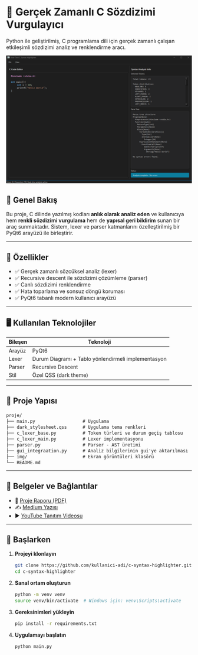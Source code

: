 # 🧠 Gerçek Zamanlı C Sözdizimi Vurgulayıcı

Python ile geliştirilmiş, C programlama dili için gerçek zamanlı çalışan etkileşimli sözdizimi analiz ve renklendirme aracı.

![ekran görüntüsü](img/Real-TimeC_Syntax_Highlighter.png)

## 📌 Genel Bakış

Bu proje, C dilinde yazılmış kodları **anlık olarak analiz eden** ve kullanıcıya hem **renkli sözdizimi vurgulama** hem de **yapısal geri bildirim** sunan bir araç sunmaktadır. Sistem, lexer ve parser katmanlarını özelleştirilmiş bir PyQt6 arayüzü ile birleştirir.

---

## 🎯 Özellikler

- ✅ Gerçek zamanlı sözcüksel analiz (lexer)
- ✅ Recursive descent ile sözdizimi çözümleme (parser)
- ✅ Canlı sözdizimi renklendirme
- ✅ Hata toparlama ve sonsuz döngü koruması
- ✅ PyQt6 tabanlı modern kullanıcı arayüzü


---

## 🖥️ Kullanılan Teknolojiler

| Bileşen           | Teknoloji                                           |
|-------------------|-----------------------------------------------------|
| Arayüz            | PyQt6                                               |
| Lexer             | Durum Diagramı + Tablo yönlendirmeli implementasyon |
| Parser            | Recursive Descent                                   |
| Stil              | Özel QSS (dark theme)                               |

---

## 📂 Proje Yapısı

```
proje/
├── main.py                  # Uygulama
├── dark_stylesheet.qss      # Uygulama tema renkleri
├── c_lexer_base.py          # Token türleri ve durum geçiş tablosu
├── c_lexer_main.py          # Lexer implementasyonu
├── parser.py                # Parser - AST üretimi
├── gui_integraation.py      # Analiz bilgilerinin gui'ye aktarılması
├── img/                     # Ekran görüntüleri klasörü
└── README.md                
```

---

## 📄 Belgeler ve Bağlantılar

- 📘 [Proje Raporu (PDF)](PD_DonemProjesi_HasnaSahinoglu_22360859005.pdf)
- ✍️ [Medium Yazısı](https://medium.com/@hasna.sahinoglu/ger%C3%A7ek-zamanl%C4%B1-c-s%C3%B6zdizimi-vurgulama-sistemi-python-ile-derleyici-uygulamas%C4%B1-7b8eea2ba2c8)
- ▶️ [YouTube Tanıtım Videosu](https://youtube.com/your-demo-video)

---

## 🚀 Başlarken

1. **Projeyi klonlayın**
   ```bash
   git clone https://github.com/kullanici-adi/c-syntax-highlighter.git
   cd c-syntax-highlighter
   ```

2. **Sanal ortam oluşturun**
   ```bash
   python -m venv venv
   source venv/bin/activate  # Windows için: venv\Scripts\activate
   ```

3. **Gereksinimleri yükleyin**
   ```bash
   pip install -r requirements.txt
   ```

4. **Uygulamayı başlatın**
   ```bash
   python main.py
   ```


